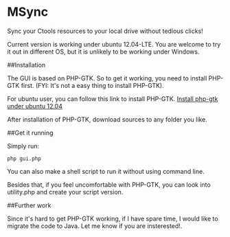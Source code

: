 MSync
=====

Sync your Ctools resources to your local drive without tedious clicks!

Current version is working under ubuntu 12.04-LTE. You are welcome to try it out in different OS, but it is unlikely to be working under Windows.

##Installation

The GUI is based on PHP-GTK. So to get it working, you need to install PHP-GTK first. (FYI: It's not a easy thing to install PHP-GTK).

For ubuntu user, you can follow this link to install PHP-GTK.
[Install php-gtk under ubuntu 12.04](http://forums.eukhost.com/f15/how-install-php-gtk-ubuntu-12-04-debian-17378/#.UF0417Qge6w)

After installation of PHP-GTK, download sources to any folder you like.

##Get it running

Simply run:

    php gui.php

You can also make a shell script to run it without using command line.

Besides that, if you feel uncomfortable with PHP-GTK, you can look into utility.php and create your script version.

##Further work

Since it's hard to get PHP-GTK working, if I have spare time, I would like to migrate the code to Java. Let me know if you are insterested!.
